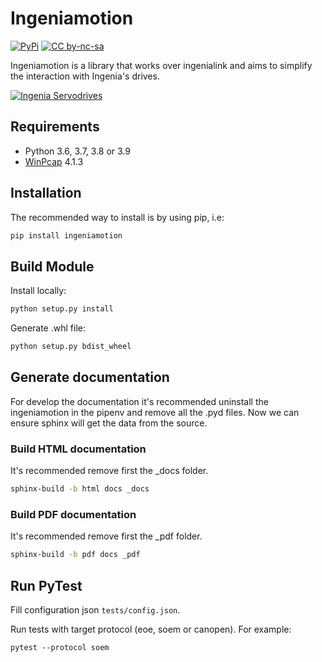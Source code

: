 Ingeniamotion
=============

[![PyPi](https://img.shields.io/pypi/v/ingeniamotion.svg)](https://pypi.python.org/pypi/ingeniamotion)
[![CC by-nc-sa](https://img.shields.io/badge/License-CC%20BY--NC--ND%204.0-lightgrey.svg)](http://creativecommons.org/licenses/by-nc-sa/4.0/legalcode)

Ingeniamotion is a library that works over ingenialink and aims to simplify the interaction with Ingenia's drives.

[![Ingenia Servodrives](https://ingeniamc.com/wp-content/uploads/2021/04/ingenia-servo-drives.jpg)](http://www.ingeniamc.com)

Requirements
------------

* Python 3.6, 3.7, 3.8 or 3.9
* [WinPcap](https://www.winpcap.org/install/) 4.1.3

Installation
------------

The recommended way to install is by using pip, i.e:
```bash
pip install ingeniamotion
```

Build Module
------------

Install locally:
```bash
python setup.py install
```

Generate .whl file:
```bash
python setup.py bdist_wheel
```

Generate documentation
----------------------

For develop the documentation it's recommended uninstall the ingeniamotion in the pipenv
and remove all the .pyd files. Now we can ensure sphinx will get the data from the source.

### Build HTML documentation

It's recommended remove first the _docs folder.

```bash
sphinx-build -b html docs _docs
```

### Build PDF documentation

It's recommended remove first the _pdf folder.

```bash
sphinx-build -b pdf docs _pdf
```

Run PyTest
----------

Fill configuration json ``tests/config.json``.

Run tests with target protocol (eoe, soem or canopen). For example:

``pytest --protocol soem``
